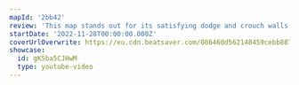 ```yaml
---
mapId: '2bb42'
review: 'This map stands out for its satisfying dodge and crouch walls, tech moves that flow nicely,  excellent emphasis on fun sounds, and great lightshow that adds to the experience!'
startDate: '2022-11-28T00:00:00.000Z'
coverUrlOverwrite: https://eu.cdn.beatsaver.com/086460d562148459cebb887ca37d64e816ae444a.jpg
showcase:
  id: gKSba5CJHwM
  type: youtube-video
---
```

